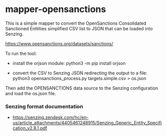# mapper-opensanctions

This is a simple mapper to convert the OpenSanctions Consolidated Sanctioned Enttities simplified CSV list to JSON that can be loaded into Senzing.

https://www.opensanctions.org/datasets/sanctions/


To run the tool:
 * install the orjson module: python3 -m pip install orjson

 * convert the CSV to Senzing JSON redirecting the output to a file: python3 opensanctions_process.py targets.simple.csv > os.json

Then add the OPENSANCTIONS data source to the Senzing configuration and load the os.json file.


### Senzing format documentation

* https://senzing.zendesk.com/hc/en-us/article_attachments/4405461248915/Senzing_Generic_Entity_Specification_v2.8.1.pdf 